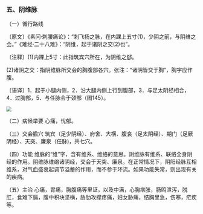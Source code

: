 ### 五、阴维脉

（一）循行路线

〔原文〕《素问·刺腰痛论》：“刺飞扬之脉，在内踝上五寸(1)，少阴之前，与阴维之会。”《难经·二十八难》：“阴维，起于诸阴之交(2)也”。

〔注释〕(1)内踝上5寸：此指筑宾穴所在，为阴维之郄。

(2)诸阴之交：指阴维脉所交会的胸腹部各穴。张注：“诸阴皆交于胸”，胸字应作腹。

〔语译〕1．起于小腿内侧，2．沿大腿内侧上行到腹部，3．与足太阴经相合，4．过胸部，5．与任脉会于颈部（图145）。

<img src="img/图145.jpg" style="zoom:80%;" />

（二）病候举要  心痛，忧郁。

（三）交会腧穴  筑宾（足少阴经）、府舍、大横、腹哀（足太阴经）、期门（足厥阴经）、天突、廉泉（任脉)，共七穴。

（四）功能  维脉的“维”字，含有维系、维络的意思。阴维脉有维系、联络全身阴经的作用。阴维脉维络诸阴经，交会于天突、廉泉。在正常情况下，阴阳经脉互相维系，对气血盛衰起调节溢蓄的作用，而不参于环流。如果功能失常，则出现有关的疾病。

（五）主治  心痛，胃痛，胸腹痛等里证，以及中满，心胸痞胀，肠鸣泄泻，脱肛，食难下膈，腹中积块坚横，胁肋攻撑疼痛，妇女胁痛，结胸里急，伤寒，疟疾等。
